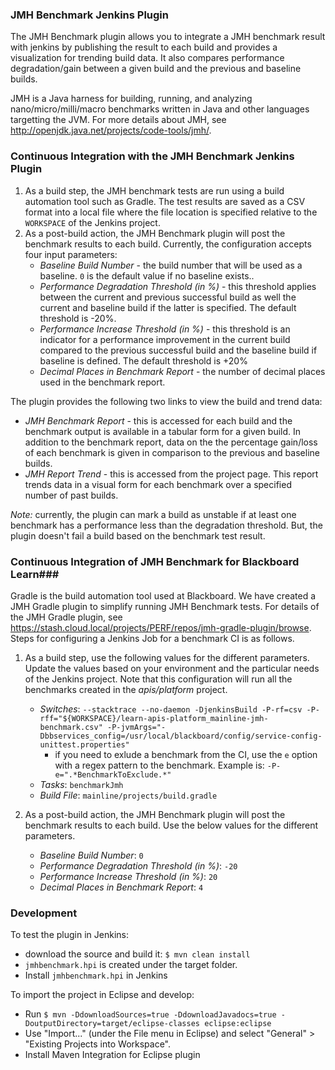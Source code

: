 ### JMH Benchmark Jenkins Plugin ###

The JMH Benchmark plugin allows you to integrate a JMH benchmark result with jenkins by publishing the result to each build and provides a visualization for trending build data. It also compares performance degradation/gain between a given build and the previous and baseline builds. 

JMH is a Java harness for building, running, and analyzing nano/micro/milli/macro benchmarks written in Java and other languages targetting the JVM. For more details about JMH, see http://openjdk.java.net/projects/code-tools/jmh/.

### Continuous Integration with the JMH Benchmark Jenkins Plugin ###

1. As a build step, the JMH benchmark tests are run using a build automation tool such as Gradle. The test results are saved as a CSV format into a local file where the file location is specified relative to the `WORKSPACE` of the Jenkins project. 
2. As a post-build action, the JMH Benchmark plugin will post the benchmark results to each build. Currently, the configuration accepts four input parameters: 
   * *Baseline Build Number* - the build number that will be used as a baseline. `0` is the default value if no baseline exists..
   * *Performance Degradation Threshold (in %)* - this threshold applies between the current and previous successful build as well the current and baseline build if the latter is specified. The default threshold is -20%.
   * *Performance Increase Threshold (in %)* - this threshold is an indicator for a performance improvement in the current build compared to the previous successful build and the baseline build if baseline is defined. The default threshold is +20%
   * *Decimal Places in Benchmark Report* - the number of decimal places used in the benchmark report. 

The plugin provides the following two links to view the build and trend data:  
 
 * *JMH Benchmark Report* - this is accessed for each build and the benchmark output is available in a tabular form for a given build. In addition to the benchmark report, data on the the percentage gain/loss of each benchmark is given in comparison to the previous and baseline builds.
 * *JMH Report Trend* - this is accessed from the project page. This report trends data in a visual form for each benchmark over a specified number of past builds.

*Note:* currently, the plugin can mark a build as unstable if at least one benchmark has a performance less than the degradation threshold. But, the plugin doesn't fail a build based on the benchmark test result.

### Continuous Integration of JMH Benchmark for Blackboard Learn###

Gradle is the build automation tool used at Blackboard. We have created a JMH Gradle plugin to simplify running JMH Benchmark tests. For details of the JMH Gradle plugin, see https://stash.cloud.local/projects/PERF/repos/jmh-gradle-plugin/browse. Steps for configuring a Jenkins Job for a benchmark CI is as follows.

1. As a build step, use the following values for the different parameters. Update the values based on your environment and the particular needs of the Jenkins project. Note that this configuration will run all the benchmarks created in the _apis/platform_ project.
   * *Switches*: `--stacktrace --no-daemon -DjenkinsBuild -P-rf=csv -P-rff="${WORKSPACE}/learn-apis-platform_mainline-jmh-benchmark.csv" -P-jvmArgs="-Dbbservices_config=/usr/local/blackboard/config/service-config-unittest.properties"`
	 * if you need to exlude a benchmark from the CI, use the `e` option with a regex pattern to the benchmark. Example is: `-P-e=".*BenchmarkToExclude.*"` 
   * *Tasks*: `benchmarkJmh`
   * *Build File*: `mainline/projects/build.gradle` 

2. As a post-build action, the JMH Benchmark plugin will post the benchmark results to each build. Use the below values for the different parameters.
   * *Baseline Build Number*: `0`
   * *Performance Degradation Threshold (in %)*: `-20`
   * *Performance Increase Threshold (in %)*: `20`
   * *Decimal Places in Benchmark Report*: `4`

### Development ###

To test the plugin in Jenkins:

* download the source and build it: `$ mvn clean install`
* `jmhbenchmark.hpi` is created under the target folder. 
*  Install `jmhbenchmark.hpi` in Jenkins

To import the project in Eclipse and develop:

* Run `$ mvn -DdownloadSources=true -DdownloadJavadocs=true -DoutputDirectory=target/eclipse-classes eclipse:eclipse`
* Use "Import..." (under the File menu in Eclipse) and select "General" > "Existing Projects into Workspace". 
* Install Maven Integration for Eclipse plugin 